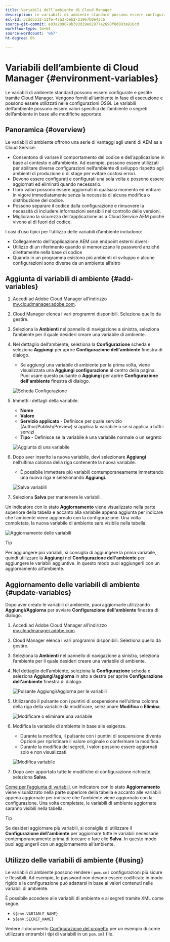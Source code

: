 ```yaml
---
title: Variabili dell’ambiente di Cloud Manager
description: Le variabili di ambiente standard possono essere configurate e gestite tramite Cloud Manager e fornite all’ambiente di runtime, da utilizzare nella configurazione OSGi.
exl-id: 5cdd5532-11fe-47a3-beb2-21967b0e43c6
source-git-commit: e03a209079b393d29e02977a2698f8d803a916cd
workflow-type: tm+mt
source-wordcount: '867'
ht-degree: 0%

---
```



# Variabili dell’ambiente di Cloud Manager {#environment-variables}

Le variabili di ambiente standard possono essere configurate e gestite tramite Cloud Manager. Vengono forniti all’ambiente in fase di esecuzione e possono essere utilizzati nelle configurazioni OSGi. Le variabili dell’ambiente possono essere valori specifici dell’ambiente o segreti dell’ambiente in base alle modifiche apportate.

## Panoramica {#overview}

Le variabili di ambiente offrono una serie di vantaggi agli utenti di AEM as a Cloud Service:

* Consentono di variare il comportamento del codice e dell’applicazione in base al contesto e all’ambiente. Ad esempio, possono essere utilizzati per abilitare diverse configurazioni nell’ambiente di sviluppo rispetto agli ambienti di produzione o di stage per evitare costosi errori.
* Devono essere configurati e configurati una sola volta e possono essere aggiornati ed eliminati quando necessario.
* I loro valori possono essere aggiornati in qualsiasi momento ed entrare in vigore immediatamente senza la necessità di alcuna modifica o distribuzione del codice.
* Possono separare il codice dalla configurazione e rimuovere la necessità di includere informazioni sensibili nel controllo delle versioni.
* Migliorano la sicurezza dell&#39;applicazione as a Cloud Service AEM poiché vivono al di fuori del codice.

I casi d’uso tipici per l’utilizzo delle variabili d’ambiente includono:

* Collegamento dell&#39;applicazione AEM con endpoint esterni diversi
* Utilizzo di un riferimento quando si memorizzano le password anziché direttamente nella base di codice
* Quando in un programma esistono più ambienti di sviluppo e alcune configurazioni sono diverse da un ambiente all’altro

## Aggiunta di variabili di ambiente {#add-variables}

1. Accedi ad Adobe Cloud Manager all’indirizzo [my.cloudmanager.adobe.com](https://my.cloudmanager.adobe.com/).
1. Cloud Manager elenca i vari programmi disponibili. Seleziona quello da gestire.
1. Seleziona la **Ambienti** nel pannello di navigazione a sinistra, seleziona l’ambiente per il quale desideri creare una variabile di ambiente.
1. Nel dettaglio dell’ambiente, seleziona la **Configurazione** scheda e seleziona **Aggiungi** per aprire **Configurazione dell&#39;ambiente** finestra di dialogo.
   * Se aggiungi una variabile di ambiente per la prima volta, viene visualizzata una **Aggiungi configurazione** al centro della pagina. Puoi usare questo pulsante o **Aggiungi** per aprire **Configurazione dell&#39;ambiente** finestra di dialogo.

   ![Scheda Configurazione](assets/configuration-tab.png)

1. Immetti i dettagli della variabile.
   * **Nome**
   * **Valore**
   * **Servizio applicato** - Definisce per quale servizio (Author/Publish/Preview) si applica la variabile o se si applica a tutti i servizi
   * **Tipo** - Definisce se la variabile è una variabile normale o un segreto

   ![Aggiunta di una variabile](assets/add-variable.png)

1. Dopo aver inserito la nuova variabile, devi selezionare **Aggiungi** nell’ultima colonna della riga contenente la nuova variabile.
   * È possibile immettere più variabili contemporaneamente immettendo una nuova riga e selezionando **Aggiungi**.

   ![Salva variabili](assets/save-variables.png)

1. Seleziona **Salva** per mantenere le variabili.

Un indicatore con lo stato **Aggiornamento** viene visualizzato nella parte superiore della tabella e accanto alla variabile appena aggiunta per indicare che l’ambiente viene aggiornato con la configurazione. Una volta completata, la nuova variabile di ambiente sarà visibile nella tabella.

![Aggiornamento delle variabili](assets/updating-variables.png)

>[!TIP]
>
>Per aggiungere più variabili, si consiglia di aggiungere la prima variabile, quindi utilizzare la **Aggiungi** nel **Configurazione dell&#39;ambiente** per aggiungere le variabili aggiuntive. In questo modo puoi aggiungerli con un aggiornamento all’ambiente.

## Aggiornamento delle variabili di ambiente {#update-variables}

Dopo aver creato le variabili di ambiente, puoi aggiornarle utilizzando **Aggiungi/Aggiorna** per avviare **Configurazione dell&#39;ambiente** finestra di dialogo.

1. Accedi ad Adobe Cloud Manager all’indirizzo [my.cloudmanager.adobe.com](https://my.cloudmanager.adobe.com/).
1. Cloud Manager elenca i vari programmi disponibili. Seleziona quello da gestire.
1. Seleziona la **Ambienti** nel pannello di navigazione a sinistra, seleziona l’ambiente per il quale desideri creare una variabile di ambiente.
1. Nel dettaglio dell’ambiente, seleziona la **Configurazione** scheda e seleziona **Aggiungi/aggiorna** in alto a destra per aprire **Configurazione dell&#39;ambiente** finestra di dialogo.

   ![Pulsante Aggiungi/Aggiorna per le variabili](assets/add-update-variables.png)

1. Utilizzando il pulsante con i puntini di sospensione nell’ultima colonna della riga della variabile da modificare, selezionare **Modifica** o **Elimina**.

   ![Modificare o eliminare una variabile](assets/edit-delete-variable.png)

1. Modifica la variabile di ambiente in base alle esigenze.
   * Durante la modifica, il pulsante con i puntini di sospensione diventa Opzioni per ripristinare il valore originale o confermare la modifica.
   * Durante la modifica dei segreti, i valori possono essere aggiornati solo e non visualizzati.

   ![Modifica variabile](assets/edit-variable.png)

1. Dopo aver apportato tutte le modifiche di configurazione richieste, seleziona **Salva**.

[Come per l’aggiunta di variabili,](#add-variables) un indicatore con lo stato **Aggiornamento** viene visualizzato nella parte superiore della tabella e accanto alle variabili appena aggiornate per indicare che l’ambiente viene aggiornato con la configurazione. Una volta completate, le variabili di ambiente aggiornate saranno visibili nella tabella.

>[!TIP]
>
>Se desideri aggiornare più variabili, si consiglia di utilizzare il **Configurazione dell&#39;ambiente** per aggiornare tutte le variabili necessarie contemporaneamente prima di toccare o fare clic **Salva**. In questo modo puoi aggiungerli con un aggiornamento all’ambiente.

## Utilizzo delle variabili di ambiente {#using}

Le variabili di ambiente possono rendere i `pom.xml` configurazioni più sicure e flessibili. Ad esempio, le password non devono essere codificate in modo rigido e la configurazione può adattarsi in base ai valori contenuti nelle variabili di ambiente.

È possibile accedere alle variabili di ambiente e ai segreti tramite XML come segue.

* `${env.VARIABLE_NAME}`
* `${env.SECRET_NAME}`

Vedere il documento [Configurazione del progetto](/help/implementing/cloud-manager/getting-access-to-aem-in-cloud/setting-up-project.md#password-protected-maven-repository-support-password-protected-maven-repositories) per un esempio di come utilizzare entrambi i tipi di variabili in un `pom.xml` file.
